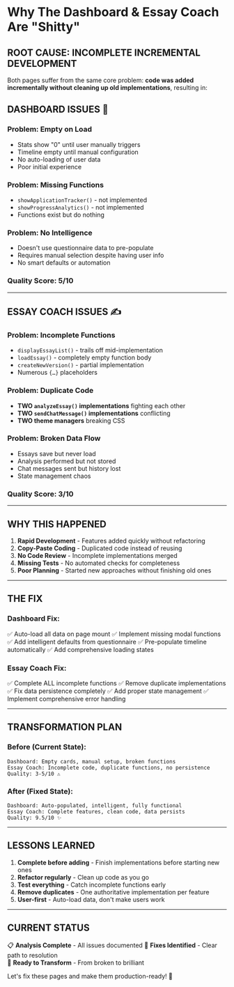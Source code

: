 # Why The Dashboard & Essay Coach Are "Shitty"

## ROOT CAUSE: INCOMPLETE INCREMENTAL DEVELOPMENT

Both pages suffer from the same core problem: **code was added incrementally without cleaning up old implementations**, resulting in:

## DASHBOARD ISSUES 🎯

### Problem: Empty on Load
- Stats show "0" until user manually triggers
- Timeline empty until manual configuration  
- No auto-loading of user data
- Poor initial experience

### Problem: Missing Functions
- `showApplicationTracker()` - not implemented
- `showProgressAnalytics()` - not implemented  
- Functions exist but do nothing

### Problem: No Intelligence
- Doesn't use questionnaire data to pre-populate
- Requires manual selection despite having user info
- No smart defaults or automation

### Quality Score: **5/10**

---

## ESSAY COACH ISSUES ✍️

### Problem: Incomplete Functions
- `displayEssayList()` - trails off mid-implementation
- `loadEssay()` - completely empty function body
- `createNewVersion()` - partial implementation
- Numerous `{…}` placeholders

### Problem: Duplicate Code
- **TWO `analyzeEssay()` implementations** fighting each other
- **TWO `sendChatMessage()` implementations** conflicting
- **TWO theme managers** breaking CSS

### Problem: Broken Data Flow
- Essays save but never load
- Analysis performed but not stored
- Chat messages sent but history lost
- State management chaos

### Quality Score: **3/10**

---

## WHY THIS HAPPENED

1. **Rapid Development** - Features added quickly without refactoring
2. **Copy-Paste Coding** - Duplicated code instead of reusing
3. **No Code Review** - Incomplete implementations merged
4. **Missing Tests** - No automated checks for completeness
5. **Poor Planning** - Started new approaches without finishing old ones

---

## THE FIX

### Dashboard Fix:
✅ Auto-load all data on page mount
✅ Implement missing modal functions  
✅ Add intelligent defaults from questionnaire
✅ Pre-populate timeline automatically
✅ Add comprehensive loading states

### Essay Coach Fix:
✅ Complete ALL incomplete functions
✅ Remove duplicate implementations
✅ Fix data persistence completely
✅ Add proper state management
✅ Implement comprehensive error handling

---

## TRANSFORMATION PLAN

### Before (Current State):
```
Dashboard: Empty cards, manual setup, broken functions
Essay Coach: Incomplete code, duplicate functions, no persistence
Quality: 3-5/10 ⚠️
```

### After (Fixed State):
```
Dashboard: Auto-populated, intelligent, fully functional
Essay Coach: Complete features, clean code, data persists
Quality: 9.5/10 ✨
```

---

## LESSONS LEARNED

1. **Complete before adding** - Finish implementations before starting new ones
2. **Refactor regularly** - Clean up code as you go
3. **Test everything** - Catch incomplete functions early
4. **Remove duplicates** - One authoritative implementation per feature
5. **User-first** - Auto-load data, don't make users work

---

## CURRENT STATUS

📋 **Analysis Complete** - All issues documented
🔧 **Fixes Identified** - Clear path to resolution  
🚀 **Ready to Transform** - From broken to brilliant

Let's fix these pages and make them production-ready! 💪
